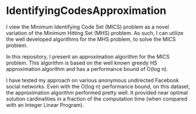 # IdentifyingCodesApproximation

I view the Minimum Identifying Code Set (MICS) problem as a novel variation of the Minimum Hitting Set (MHS) problem. As such, I can utilize the well developed algorithms for the MHS problem, to solve the MICS problem. 

In this repository, I present an approximation algorithm for the MICS problem. This algorithm is based on the well known greedy HS approximation algorithm and has a performance bound of O(log n). 

I have tested my approach on various anonymous undirected Facebook social networks. Even with the O(log n) performance bound, on this dataset, the approximation algorithm performed pretty well. It provided near optimal solution cardinalities in a fraction of the computation time (when compared with an Integer Linear Program).  
